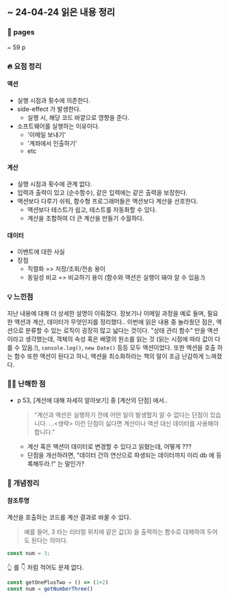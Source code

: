 ## ~ 24-04-24 읽은 내용 정리

### 📖 pages 
~ 59 p

### 🔥 요점 정리
#### 액션
- 실행 시점과 횟수에 의존한다.
- side-effect 가 발생한다.
  - 실행 시, 해당 코드 바깥으로 영향을 준다. 
- 소프트웨어를 실행하는 이유이다. 
  - '이메일 보내기'
  - '계좌에서 인출하기'
  - etc

#### 계산
- 실행 시점과 횟수에 관계 없다.
- 입력과 출력이 있고 (순수함수), 같은 입력에는 같은 출력을 보장한다.
- 액션보다 다루기 쉬워, 함수형 프로그래머들은 액션보다 계산을 선호한다.
  - 액션보다 테스트가 쉽고, 테스트를 자동화할 수 있다.
  - 계산을 조합하여 더 큰 계산을 만들기 수월하다.

#### 데이터
- 이벤트에 대한 사실
- 장점
  - 직렬화 => 저장/조회/전송 용이
  - 동일성 비교 => 비교하기 용이 (함수와 액션은 실행이 돼야 알 수 있음.!)


### 💡 느낀점
지난 내용에 대해 더 상세한 설명이 이뤄졌다. 장보기나 이메일 과정을 예로 들며, 필요한 액션과 계산, 데이터가 무엇인지를 정리했다.. 
이번에 읽은 내용 중 놀라웠던 점은, 액션으로 분류할 수 있는 로직이 굉장히 많고 넓다는 것이다. "상태 관리 함수" 만을 액션이라고 생각했는데, 객체의 속성 혹은 배열의 원소를 읽는 것 (읽는 시점에 따라 값이 다를 수 있음.!), `console.log()`, `new Date()` 등등 모두 액션이었다. 또한 액션을 호출 하는 함수 또한 액션이 된다고 하니, 액션을 최소화하라는 책의 말이 조금 난감하게 느껴졌다. 

### 🤷‍♂️ 난해한 점
- p 53, [계산에 대해 자세히 알아보기] 중 [계산의 단점] 에서..
  > "계산과 액션은 실행하기 전에 어떤 일이 발생할지 알 수 없다는 단점이 있습니다. ...<생략> 이런 단점이 싫다면 계산이나 액션 대신 데이터를 사용해야 합니다."
  - 계산 혹은 액션이 데이터로 변경할 수 있다고 읽혔는데, 어떻게 ???
  - 단점을 개선하려면, "데이터 간의 연산으로 파생되는 데이터까지 미리 db 에 등록해두라.!" 는 말인가?


### 👾 개념정리
#### 참조투명
계산을 호출하는 코드를 계산 결과로 바꿀 수 있다.
> 예를 들어, 3 라는 리터럴 위치에 같은 값(3) 을 출력하는 함수로 대체하여 두어도 된다는 의미다.
```js
const num = 3;
```
👆 를 👇 처럼 적어도 문제 없다.
```js
const getOnePlusTwo = () => (1+2)
const num = getNumberThree()
```